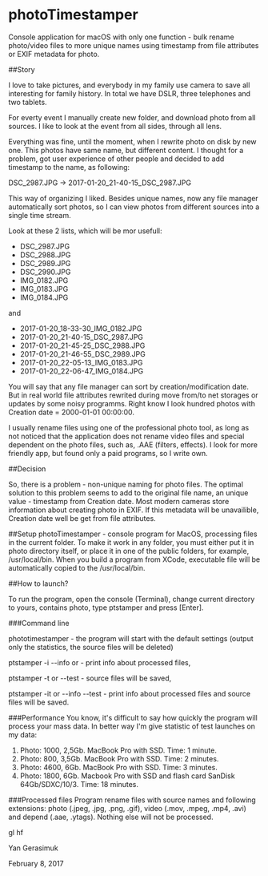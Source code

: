 # photoTimestamper
Console application for macOS with only one function - bulk rename photo/video files to more unique names using timestamp from file attributes or EXIF metadata for photo.

##Story

I love to take pictures, and everybody in my family use camera to save all interesting for family history. 
In total we have DSLR, three telephones and two tablets.

For everty event I manually create new folder, and download photo from all sources. I like to look at the event from all sides, through all lens.

Everything was fine, until the moment, when I rewrite photo on disk by new one. This photos have same name, but different content.
I thought for a problem, got user experience of other people and decided to add timestamp to the name, as following:

DSC_2987.JPG -> 2017-01-20_21-40-15_DSC_2987.JPG

This way of organizing I liked. Besides unique names, now any file manager automatically sort photos, so I can view photos from different sources into a single time stream.

Look at these 2 lists, which will be mor usefull:

* DSC_2987.JPG
* DSC_2988.JPG
* DSC_2989.JPG
* DSC_2990.JPG
* IMG_0182.JPG
* IMG_0183.JPG
* IMG_0184.JPG

and

* 2017-01-20_18-33-30_IMG_0182.JPG
* 2017-01-20_21-40-15_DSC_2987.JPG
* 2017-01-20_21-45-25_DSC_2988.JPG
* 2017-01-20_21-46-55_DSC_2989.JPG
* 2017-01-20_22-05-13_IMG_0183.JPG
* 2017-01-20_22-06-47_IMG_0184.JPG

You will say that any file manager can sort by creation/modification date. But in real world file attributes rewrited during move from/to net storages or updates by some noisy programms. Right know I look hundred photos with Creation date = 2000-01-01 00:00:00.

I usually rename files using one of the professional photo tool, as long as not noticed that the application does 
not rename video files and special dependent on the photo files, such as, .AAE (filters, effects). 
I look for more friendly app, but found only a paid programs, so I write own.

##Decision

So, there is a problem - non-unique naming for photo files. The optimal solution to this problem seems to add to the original file name, an unique value - timestamp from Creation date. Most modern cameras store information about creating photo in EXIF. If this metadata will be unavailible, Creation date well be get from file attributes.

##Setup
photoTimestamper - console program for MacOS, processing files in the current folder. To make it work in any folder, 
you must either put it in photo directory itself, or place it in one of the public folders, for example, /usr/local/bin. 
When you build a program from XCode, executable file will be automatically copied to the /usr/local/bin.

##How to launch?

To run the program, open the console (Terminal), change current directory to yours, contains photo, type ptstamper and press [Enter].

###Command line

phototimestamper - the program will start with the default settings (output only the statistics, the source files will be deleted)

ptstamper -i --info or - print info about processed files,

ptstamper -t or --test - source files will be saved,

ptstamper -it or --info --test - print info about processed files and source files will be saved.

###Performance
You know, it's difficult to say how quickly the program will process your mass data. In better way I'm give statistic of test launches on my data:

1. Photo: 1000, 2,5Gb. MacBook Pro with SSD. Time: 1 minute.
2. Photo: 800, 3,5Gb. MacBook Pro with SSD. Time: 2 minutes.
3. Photo: 4600, 6Gb. MacBook Pro with SSD. Time: 3 minutes.
4. Photo: 1800, 6Gb. Macbook Pro with SSD and flash card SanDisk 64Gb/SDXC/10/3. Time: 18 minutes.

###Processed files
Program rename files with source names and following extensions: photo (.jpeg, .jpg, .png, .gif), video (.mov, .mpeg, .mp4, .avi) and depend (.aae, .ytags). Nothing else will not be processed.

gl hf

Yan Gerasimuk

February 8, 2017
